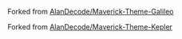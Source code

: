 Forked from [AlanDecode/Maverick-Theme-Galileo](https://github.com/AlanDecode/Maverick-Theme-Galileo)

Forked from [AlanDecode/Maverick-Theme-Kepler](https://github.com/AlanDecode/Maverick-Theme-Kepler)
